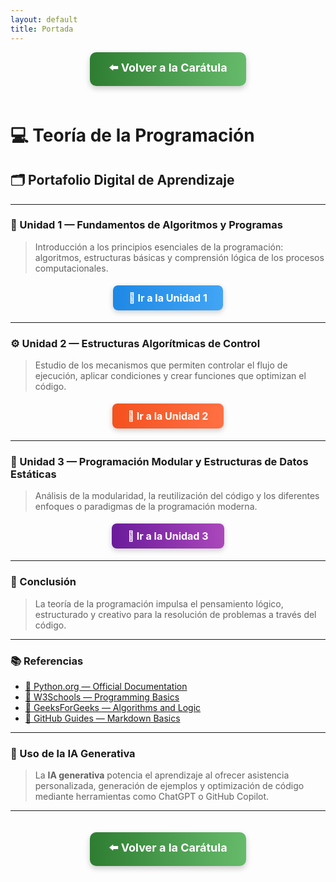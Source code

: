```yaml
---
layout: default
title: Portada
---
```


<div align="center">

<!-- Botón para volver a la carátula -->
<a href="./index" style="
    background: linear-gradient(90deg, #2E7D32, #66BB6A);
    color: white;
    padding: 12px 30px;
    text-decoration: none;
    font-size: 18px;
    font-weight: bold;
    border-radius: 10px;
    box-shadow: 0 4px 10px rgba(0,0,0,0.2);
    display: inline-block;
    margin-bottom: 20px;
">
⬅️ Volver a la Carátula
</a>

</div>

# 💻 Teoría de la Programación

## 🗂️ Portafolio Digital de Aprendizaje

---

### 🧩 Unidad 1 — Fundamentos de Algoritmos y Programas
> Introducción a los principios esenciales de la programación: algoritmos, estructuras básicas y comprensión lógica de los procesos computacionales.

<div align="center">
<a href="./Unidades/Unidad 1/Unidad1" style="
    background: linear-gradient(90deg, #1E88E5, #42A5F5);
    color: white;
    padding: 10px 25px;
    text-decoration: none;
    font-size: 16px;
    font-weight: bold;
    border-radius: 8px;
    box-shadow: 0 3px 8px rgba(0,0,0,0.2);
    display: inline-block;
    margin: 5px 0;
">
🔗 Ir a la Unidad 1
</a>
</div>

---

### ⚙️ Unidad 2 — Estructuras Algorítmicas de Control
> Estudio de los mecanismos que permiten controlar el flujo de ejecución, aplicar condiciones y crear funciones que optimizan el código.

<div align="center">
<a href="./Unidades/Unidad 2/Unidad 2" style="
    background: linear-gradient(90deg, #F4511E, #FF7043);
    color: white;
    padding: 10px 25px;
    text-decoration: none;
    font-size: 16px;
    font-weight: bold;
    border-radius: 8px;
    box-shadow: 0 3px 8px rgba(0,0,0,0.2);
    display: inline-block;
    margin: 5px 0;
">
🔗 Ir a la Unidad 2
</a>
</div>

---

### 🧱 Unidad 3 — Programación Modular y Estructuras de Datos Estáticas
> Análisis de la modularidad, la reutilización del código y los diferentes enfoques o paradigmas de la programación moderna.

<div align="center">
<a href="./Unidades/Unidad 3/Unidad 3" style="
    background: linear-gradient(90deg, #6A1B9A, #AB47BC);
    color: white;
    padding: 10px 25px;
    text-decoration: none;
    font-size: 16px;
    font-weight: bold;
    border-radius: 8px;
    box-shadow: 0 3px 8px rgba(0,0,0,0.2);
    display: inline-block;
    margin: 5px 0;
">
🔗 Ir a la Unidad 3
</a>
</div>

---

### 🧭 Conclusión
> La teoría de la programación impulsa el pensamiento lógico, estructurado y creativo para la resolución de problemas a través del código.

---

### 📚 Referencias
- [📘 Python.org — Official Documentation](https://docs.python.org/3/)
- [💾 W3Schools — Programming Basics](https://www.w3schools.com/)
- [🧠 GeeksForGeeks — Algorithms and Logic](https://www.geeksforgeeks.org/)
- [🔗 GitHub Guides — Markdown Basics](https://guides.github.com/features/mastering-markdown/)

---

### 🤖 Uso de la IA Generativa
> La **IA generativa** potencia el aprendizaje al ofrecer asistencia personalizada, generación de ejemplos y optimización de código mediante herramientas como ChatGPT o GitHub Copilot.

---

<div align="center">

<!-- Botón de regreso a la carátula -->
<a href="./index" style="
    background: linear-gradient(90deg, #2E7D32, #66BB6A);
    color: white;
    padding: 12px 30px;
    text-decoration: none;
    font-size: 18px;
    font-weight: bold;
    border-radius: 10px;
    box-shadow: 0 4px 10px rgba(0,0,0,0.2);
    display: inline-block;
    margin-top: 20px;
">
⬅️ Volver a la Carátula
</a>

</div>
